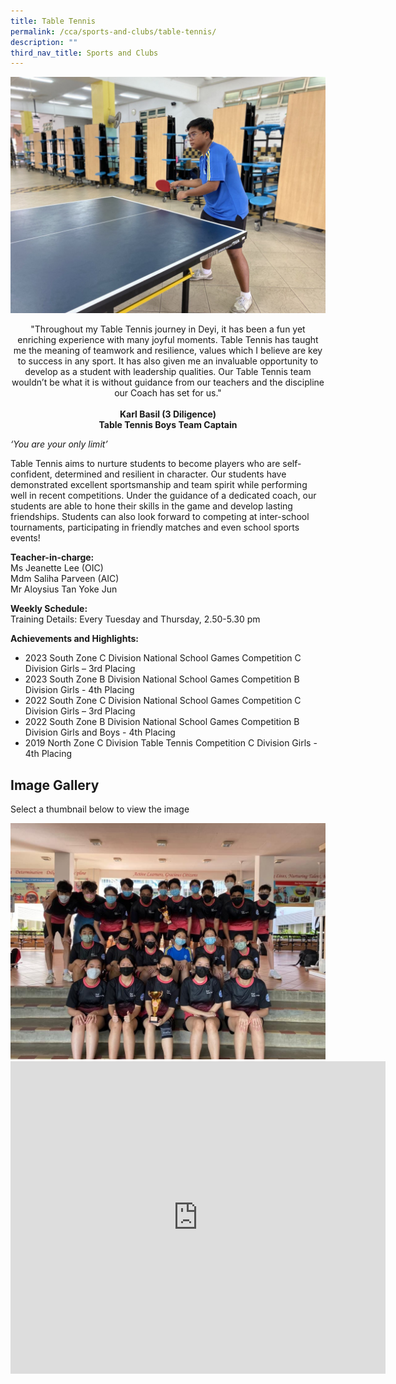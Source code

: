 ```yaml
---
title: Table Tennis
permalink: /cca/sports-and-clubs/table-tennis/
description: ""
third_nav_title: Sports and Clubs
---
```

![Karl, 2023 Captain](/images/CCA/Sports%20and%20Clubs/Table%20Tennis/karl%20boys%20captain%202023.jpg)

<center>
"Throughout my Table Tennis journey in Deyi, it has been a fun yet enriching experience with many joyful moments. Table Tennis has taught me the meaning of teamwork and resilience, values which I believe are key to success in any sport. It has also given me an invaluable opportunity to develop as a student with leadership qualities. Our Table Tennis team wouldn’t be what it is without guidance from our teachers and the discipline our Coach has set for us."  
<br><br>
<strong> Karl Basil (3 Diligence)<br>
Table Tennis Boys Team Captain </strong></center>
	
_‘You are your only limit’_

Table Tennis aims to nurture students to become players who are self-confident, determined and resilient in character. Our students have demonstrated excellent sportsmanship and team spirit while performing well in recent competitions. Under the guidance of a dedicated coach, our students are able to hone their skills in the game and develop lasting friendships. Students can also look forward to competing at inter-school tournaments, participating in friendly matches and even school sports events!

**Teacher-in-charge:** <br>
Ms Jeanette Lee (OIC) <br>
Mdm Saliha Parveen (AIC) <br>
Mr Aloysius Tan Yoke Jun  

**Weekly Schedule:** <br>
Training Details: Every Tuesday and Thursday, 2.50-5.30 pm

**Achievements and Highlights:** 
* 2023 South Zone C Division National School Games Competition C Division Girls – 3rd Placing
* 2023 South Zone B Division National School Games Competition B Division Girls - 4th Placing
* 2022 South Zone C Division National School Games Competition C Division Girls – 3rd Placing
* 2022 South Zone B Division National School Games Competition B Division Girls and Boys - 4th Placing&nbsp;
* 2019 North Zone C Division&nbsp;Table&nbsp;Tennis&nbsp;Competition&nbsp;C Division Girls - 4th&nbsp;Placing

 <div class="intro"> 
      <h2>Image Gallery</h2> 
      <p>Select a thumbnail below to view the image</p> 
	  <div id="image-gallery">
	    <img id="current-image" src="https://github.com/isomerpages/moe-deyisec/blob/staging/images/CCA/Sports%20and%20Clubs/Table%20Tennis/2023_table%20tennis_competition1%20-%20aloysius%20tan%20yoke%20jun.jfif" alt="Image 1">
		<div id="image-thumbs"></div>
      </div>
    </div> 
	<script src="https://github.com/isomerpages/moe-deyisec/blob/staging/script.js"></script>

<iframe allowfullscreen="true" height="500" width="600" frameborder="0" src="https://docs.google.com/presentation/d/e/2PACX-1vR7V7v_irBVAMiEug_RCgXcPiXjxXV7R-_hsw4KSL08JvpPzX5QLS4uiD6jTYmv7P2_X7-kVZ_801kR/embed?start=false&amp;loop=true&amp;delayms=10000"></iframe>
